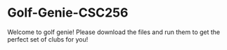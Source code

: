 # Golf-Genie-CSC256
Welcome to golf genie!
Please download the files and run them to get the perfect set of clubs for you!

